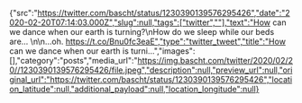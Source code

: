 {"src":"https://twitter.com/bascht/status/1230390139576295426","date":"2020-02-20T07:14:03.000Z","slug":null,"tags":["twitter",""],"text":"How can we dance when our earth is turning?\nHow do we sleep while our beds are… \n\n…oh. https://t.co/Bnu0fc3eaE","type":"twitter_tweet","title":"How can we dance when our earth is turni…","images":[],"category":"posts","media_url":"https://img.bascht.com/twitter/2020/02/20//1230390139576295426/file.jpeg","description":null,"preview_url":null,"original_url":"https://twitter.com/bascht/status/1230390139576295426","location_latitude":null,"additional_payload":null,"location_longitude":null}